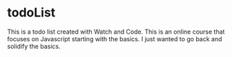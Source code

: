 # todoList
This is a todo list created with Watch and Code. This is an online course that focuses on Javascript starting with the basics. I just wanted to go back and solidify the basics.

